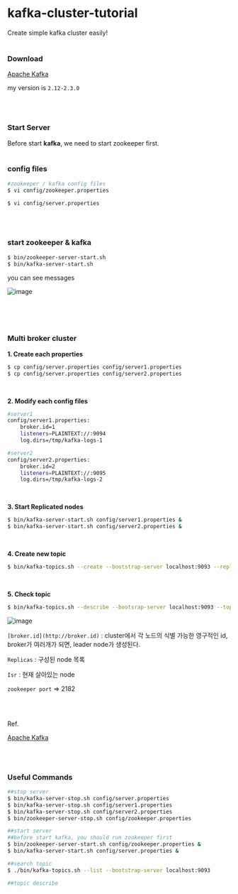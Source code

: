 # kafka-cluster-tutorial

Create simple kafka cluster easily!
</br>
</br>

### Download

[Apache Kafka](http://kafka.apache.org/downloads)

my version is  `2.12-2.3.0`

</br>
</br>

### Start Server

Before start **kafka**, we need to start zookeeper first.
</br>
</br>

### config files

```bash
#zookeeper / kafka config files
$ vi config/zookeeper.properties

$ vi config/server.properties
```

</br>
</br>

### start zookeeper & kafka

```bash
$ bin/zookeeper-server-start.sh
$ bin/kafka-server-start.sh
```

you can see messages

![image](https://user-images.githubusercontent.com/46887352/90518317-8f658200-e1a1-11ea-9935-8d7e8a870e4f.png)


</br>
</br>
</br>

### Multi broker cluster

**1. Create each properties**

```bash
$ cp config/server.properties config/server1.properties
$ cp config/server.properties config/server2.properties
```
</br>

**2. Modify each config files**

```bash
#server1
config/server1.properties:
	broker.id=1
	listeners=PLAINTEXT://:9094
	log.dirs=/tmp/kafka-logs-1

#server2
config/server2.properties:
	broker.id=2
	listeners=PLAINTEXT://:9095
	log.dirs=/tmp/kafka-logs-2
```
</br>

**3. Start Replicated nodes** 

```bash
$ bin/kafka-server-start.sh config/server1.properties &
$ bin/kafka-server-start.sh config/server2.properties &
```

</br>

**4. Create new topic** 

```bash
$ bin/kafka-topics.sh --create --bootstrap-server localhost:9093 --replication-factor 3 --partitions 1 --topic my-replicated-topic
```
</br>


**5. Check topic** 

```bash
$ bin/kafka-topics.sh --describe --bootsrap-server localhost:9093 --topic my-replicated-topic
```

![image](https://user-images.githubusercontent.com/46887352/90518333-98565380-e1a1-11ea-8f01-4bde16f4c520.png)


`[broker.id](http://broker.id)` : cluster에서 각 노드의 식별 가능한 영구적인 id, broker가 여러개가 되면, leader node가 생성된다. 

`Replicas` :  구성된 node 목록

`Isr` : 현재 살아있는 node

`zookeeper port`  ⇒ 2182

</br>
</br>

Ref.

[Apache Kafka](https://kafka.apache.org/documentation/)

</br>
</br>

### Useful Commands

```bash
##stop server
$ bin/kafka-server-stop.sh config/server.properties
$ bin/kafka-server-stop.sh config/server1.properties
$ bin/kafka-server-stop.sh config/server2.properties
$ bin/zookeeper-server-stop.sh config/zookeeper.properties

##start server
##before start kafka, you should run zookeeper first
$ bin/zookeeper-server-start.sh config/zookeeper.properties &
$ bin/kafka-server-start.sh config/server.properties &

##search topic
$ ./bin/kafka-topics.sh --list --bootstrap-server localhost:9093

##topic describe

```
</br>
</br>
